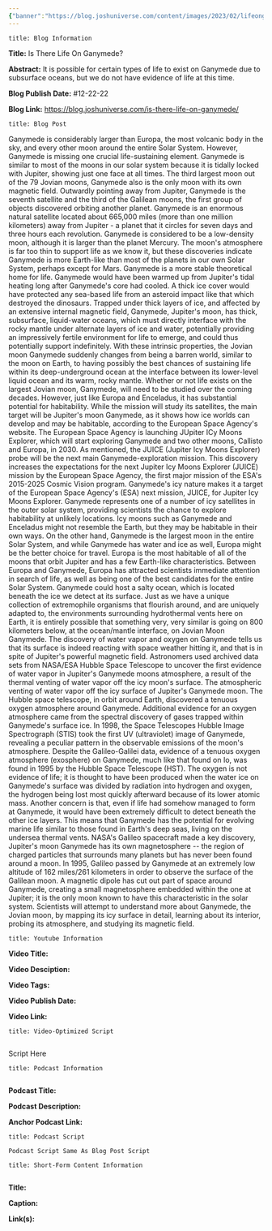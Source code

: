 ```yaml
---
{"banner":"https://blog.joshuniverse.com/content/images/2023/02/lifeonganymede--1-.png","banner_x":0.5,"dg-publish":true,"permalink":"/blog/is-there-life-on-ganymede/","dgPassFrontmatter":true,"noteIcon":"","created":"","updated":""}
---
```


```ad-info
title: Blog Information
```

**Title:** Is There Life On Ganymede?

**Abstract:** It is possible for certain types of life to exist on Ganymede due to subsurface oceans, but we do not have evidence of life at this time.

**Blog Publish Date:** #12-22-22

**Blog Link:** https://blog.joshuniverse.com/is-there-life-on-ganymede/

```ad-abstract
title: Blog Post
```

Ganymede is considerably larger than Europa, the most volcanic body in the sky, and every other moon around the entire Solar System. However, Ganymede is missing one crucial life-sustaining element. Ganymede is similar to most of the moons in our solar system because it is tidally locked with Jupiter, showing just one face at all times.
The third largest moon out of the 79 Jovian moons, Ganymede also is the only moon with its own magnetic field. Outwardly pointing away from Jupiter, Ganymede is the seventh satellite and the third of the Galilean moons, the first group of objects discovered orbiting another planet. Ganymede is an enormous natural satellite located about 665,000 miles (more than one million kilometers) away from Jupiter - a planet that it circles for seven days and three hours each revolution.
Ganymede is considered to be a low-density moon, although it is larger than the planet Mercury. The moon's atmosphere is far too thin to support life as we know it, but these discoveries indicate Ganymede is more Earth-like than most of the planets in our own Solar System, perhaps except for Mars.
Ganymede is a more stable theoretical home for life. Ganymede would have been warmed up from Jupiter's tidal heating long after Ganymede's core had cooled. A thick ice cover would have protected any sea-based life from an asteroid impact like that which destroyed the dinosaurs. Trapped under thick layers of ice, and affected by an extensive internal magnetic field, Ganymede, Jupiter's moon, has thick, subsurface, liquid-water oceans, which must directly interface with the rocky mantle under alternate layers of ice and water, potentially providing an impressively fertile environment for life to emerge, and could thus potentially support indefinitely. With these intrinsic properties, the Jovian moon Ganymede suddenly changes from being a barren world, similar to the moon on Earth, to having possibly the best chances of sustaining life within its deep-underground ocean at the interface between its lower-level liquid ocean and its warm, rocky mantle.
Whether or not life exists on the largest Jovian moon, Ganymede, will need to be studied over the coming decades. However, just like Europa and Enceladus, it has substantial potential for habitability.
While the mission will study its satellites, the main target will be Jupiter's moon Ganymede, as it shows how ice worlds can develop and may be habitable, according to the European Space Agency's website. The European Space Agency is launching JUpiter ICy Moons Explorer, which will start exploring Ganymede and two other moons, Callisto and Europa, in 2030. As mentioned, the JUICE (Jupiter Icy Moons Explorer) probe will be the next main Ganymede-exploration mission.
This discovery increases the expectations for the next Jupiter Icy Moons Explorer (JUICE) mission by the European Space Agency, the first major mission of the ESA's 2015-2025 Cosmic Vision program. Ganymede's icy nature makes it a target of the European Space Agency's (ESA) next mission, JUICE, for Jupiter Icy Moons Explorer.
Ganymede represents one of a number of icy satellites in the outer solar system, providing scientists the chance to explore habitability at unlikely locations. Icy moons such as Ganymede and Enceladus might not resemble the Earth, but they may be habitable in their own ways. On the other hand, Ganymede is the largest moon in the entire Solar System, and while Ganymede has water and ice as well, Europa might be the better choice for travel.
Europa is the most habitable of all of the moons that orbit Jupiter and has a few Earth-like characteristics. Between Europa and Ganymede, Europa has attracted scientists immediate attention in search of life, as well as being one of the best candidates for the entire Solar System.
Ganymede could host a salty ocean, which is located beneath the ice we detect at its surface. Just as we have a unique collection of extremophile organisms that flourish around, and are uniquely adapted to, the environments surrounding hydrothermal vents here on Earth, it is entirely possible that something very, very similar is going on 800 kilometers below, at the ocean/mantle interface, on Jovian Moon Ganymede.
The discovery of water vapor and oxygen on Ganymede tells us that its surface is indeed reacting with space weather hitting it, and that is in spite of Jupiter's powerful magnetic field. Astronomers used archived data sets from NASA/ESA Hubble Space Telescope to uncover the first evidence of water vapor in Jupiter's Ganymede moons atmosphere, a result of the thermal venting of water vapor off the icy moon's surface. The atmospheric venting of water vapor off the icy surface of Jupiter's Ganymede moon.
The Hubble space telescope, in orbit around Earth, discovered a tenuous oxygen atmosphere around Ganymede. Additional evidence for an oxygen atmosphere came from the spectral discovery of gases trapped within Ganymede's surface ice. In 1998, the Space Telescopes Hubble Image Spectrograph (STIS) took the first UV (ultraviolet) image of Ganymede, revealing a peculiar pattern in the observable emissions of the moon's atmosphere.
Despite the Galileo-Galilei data, evidence of a tenuous oxygen atmosphere (exosphere) on Ganymede, much like that found on Io, was found in 1995 by the Hubble Space Telescope (HST). The oxygen is not evidence of life; it is thought to have been produced when the water ice on Ganymede's surface was divided by radiation into hydrogen and oxygen, the hydrogen being lost most quickly afterward because of its lower atomic mass. Another concern is that, even if life had somehow managed to form at Ganymede, it would have been extremely difficult to detect beneath the other ice layers.
This means that Ganymede has the potential for evolving marine life similar to those found in Earth's deep seas, living on the undersea thermal vents.
NASA's Galileo spacecraft made a key discovery, Jupiter's moon Ganymede has its own magnetosphere -- the region of charged particles that surrounds many planets but has never been found around a moon. In 1995, Galileo passed by Ganymede at an extremely low altitude of 162 miles/261 kilometers in order to observe the surface of the Galilean moon. A magnetic dipole has cut out part of space around Ganymede, creating a small magnetosphere embedded within the one at Jupiter; it is the only moon known to have this characteristic in the solar system.
Scientists will attempt to understand more about Ganymede, the Jovian moon, by mapping its icy surface in detail, learning about its interior, probing its atmosphere, and studying its magnetic field.

```ad-info
title: Youtube Information
```

**Video Title:**

**Video Desciption:**

**Video Tags:**

**Video Publish Date:**

**Video Link:**

```ad-abstract
title: Video-Optimized Script


```

Script Here

```ad-info
title: Podcast Information


```

**Podcast Title:**

**Podcast Description:**

**Anchor Podcast Link:**

```ad-info
title: Podcast Script

Podcast Script Same As Blog Post Script

```


```ad-info
title: Short-Form Content Information


```

**Title:**

**Caption:**

**Link(s):**

